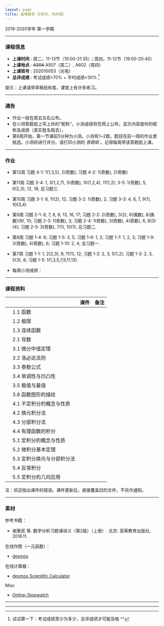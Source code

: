 ```yaml
---
layout: page
title: 高等数学（5学分，内外招）
---
```



<p class="message">
  2019-2020学年 第一学期
</p>


---

### 课程信息


- __上课时间__ : 周二，11-13节（19:00-21:35）；周四，11-12节（19:00-20:40）
- __上课地点__ : ~~A204~~ A507（周二）, A602（周四）
- __上课班号__ : 202010053（光电）
- __总评成绩__ : 考试成绩×70% + 平时成绩×30% [^exam]

[^exam]: 试试算一下：考试成绩至少为多少，总评成绩才可能及格 ^^

提示：上课请带草稿纸和笔，课堂上有许多练习。

---

### 通告

- 作业一般在周五左右公布。
- 在小测答题纸上写上你的“昵称”。小测成绩将在网上公布，显示内容是你的昵称及成绩（真实姓名隐去）。
- 第8周开始，第一节课前5分钟为小测。小测有1~2题，题目在前一周的作业里挑选。小测将进行评分。请打印小测的 *答题纸*  <a href="HW/Examsheet.pdf" target="_blank"><i class="fa fa-file-pdf-o" aria-hidden="true"></i></a> 。记得每周带该答题纸上课。

---

### 作业


- 第12周 习题 4-1: 1(1,3,5), 2(奇数); 习题 4-2: 1(奇数), 2(奇数)
- 第11周 习题 3-4: 1, 3(1,2,7), 5(奇数), 10(1,2,4), 11(1,2); 3-5: 1(奇数), 5, 6(2,3), 12, 18; 总习题三. 
- 第10周 习题 3-1: 8, 11(2), 12; 习题 3-2: 1(奇数), 2; 习题 3-3: 4, 6, 7, 9(1), 10(3,4)
- 第9周 习题 2-1: 6, 7, 8, 9, 13, 16, 17; 习题 2-2: 2(奇数), 3(2), 6(偶数), 8(偶数)(9), 10; 习题 2-3: 1(奇数), 3; 习题 2-4: 1(奇数), 3(奇数), 4(奇数), 6, 8(3)(4); 习题 2-5: 3(奇数), 7(1), 10(1); 总习题二. 
- 第8周 习题 1-4: 6; 习题 1-5: 3, 5; 习题 1-6: 1, 2; 习题 1-7: 1, 2, 3; 习题 1-9: 3(奇数), 4(奇数), 6; 习题 1-10: 2, 4; 总习题一. 
- 第7周 习题 1-1: 1, 2(2,3), 9, 11(1), 12; 习题 1-2: 2, 3, 5(1,2); 习题 1-3: 2, 3, 5(3), 8; 习题 1-5: 1(1,3,5,7,9,11,13). 


- 每周小测成绩：  <a href="HW_sol/Cal_score_w12.pdf" target="_blank"><i class="fa fa-file-pdf-o" aria-hidden="true"></i></a> 

---


### 课程资料

|        |        | 课件 |	备注 |
|:--------:|:--------|:-----:|:------:|
|  | 1.1 函数 | <a href="lectures/01_a_函数.pdf" target="_blank"><i class="fa fa-file-pdf-o" aria-hidden="true"></i></a>     |     |
|  | 1.2 极限 | <a href="lectures/01_b_极限.pdf" target="_blank"><i class="fa fa-file-pdf-o" aria-hidden="true"></i></a>     |     |
|  | 1.3 连续函数 | <a href="lectures/01_c_连续函数.pdf" target="_blank"><i class="fa fa-file-pdf-o" aria-hidden="true"></i></a>     |     |
|  | 2.1 导数 | <a href="lectures/02_a_导数.pdf" target="_blank"><i class="fa fa-file-pdf-o" aria-hidden="true"></i></a>     |     |
|  | 3.1 微分中值定理 | <a href="lectures/03_a_微分中值定理.pdf" target="_blank"><i class="fa fa-file-pdf-o" aria-hidden="true"></i></a>     |     |
|  | 3.2 洛必达法则 | <a href="lectures/03_b_洛必达法则.pdf" target="_blank"><i class="fa fa-file-pdf-o" aria-hidden="true"></i></a>     |     |
|  | 3.3 泰勒公式 | <a href="lectures/03_c_泰勒公式.pdf" target="_blank"><i class="fa fa-file-pdf-o" aria-hidden="true"></i></a>     |     |
|  | 3.4 单调性与凹凸性 | <a href="lectures/03_d_单调性与凹凸性.pdf" target="_blank"><i class="fa fa-file-pdf-o" aria-hidden="true"></i></a>     |     |
|  | 3.5 极值与最值 | <a href="lectures/03_e_极值与最值.pdf" target="_blank"><i class="fa fa-file-pdf-o" aria-hidden="true"></i></a>     |     |
|  | 3.6 函数图形的描绘 | <a href="lectures/03_f_函数图形的描绘.pdf" target="_blank"><i class="fa fa-file-pdf-o" aria-hidden="true"></i></a>     |     |
|  | 4.1 不定积分的概念与性质| <a href="lectures/04_a_不定积分的概念与性质.pdf" target="_blank"><i class="fa fa-file-pdf-o" aria-hidden="true"></i></a>     |     |
|  | 4.2 换元积分法| <a href="lectures/04_b_换元积分法.pdf" target="_blank"><i class="fa fa-file-pdf-o" aria-hidden="true"></i></a>     |     |
|  | 4.3 分部积分法| <a href="lectures/04_c_分部积分法.pdf" target="_blank"><i class="fa fa-file-pdf-o" aria-hidden="true"></i></a>     |     |
|  | 4.4 有理函数的积分| <a href="lectures/04_d_有理函数的积分.pdf" target="_blank"><i class="fa fa-file-pdf-o" aria-hidden="true"></i></a>     |     |
|  | 5.1 定积分的概念与性质| <a href="lectures/05_a_定积分的概念与性质.pdf" target="_blank"><i class="fa fa-file-pdf-o" aria-hidden="true"></i></a>     |     |
|  | 5.2 微积分基本定理| <a href="lectures/05_b_微积分基本定理.pdf" target="_blank"><i class="fa fa-file-pdf-o" aria-hidden="true"></i></a>     |     |
|  | 5.3 定积分换元与分部积分法 | <a href="lectures/05_c_定积分的换元积分法与分部积分法.pdf" target="_blank"><i class="fa fa-file-pdf-o" aria-hidden="true"></i></a>     |     |
|  | 5.4 反常积分 | <a href="lectures/05_d_反常积分.pdf" target="_blank"><i class="fa fa-file-pdf-o" aria-hidden="true"></i></a>     |     |
|  | 5.5 定积分的几何应用 |    |     |

注：欢迎指出课件的错误。课件更新后，直接覆盖旧的文件，不另作通知。

---

### 素材

参考书籍：

- 谢惠民 等. 数学分析习题课讲义（第2版）（上册）. 北京: 高等教育出版社, 2018.11.


在线作图（一元函数）：

- [desmos](https://www.desmos.com/calculator)

在线计算器：

- [desmos Scientific Calculator](https://www.desmos.com/scientific)

Misc

- [Online-Stopwatch](https://www.online-stopwatch.com/chinese/)


---

---